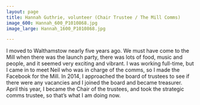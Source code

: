 ```yaml
---
layout: page
title: Hannah Guthrie, volunteer (Chair Trustee / The Mill Comms)
image_600: Hannah_600_P1010868.jpg
image_large: Hannah_1600_P1010868.jpg

---
```

I moved to Walthamstow nearly five years ago. We must have come to the Mill when there was the launch party, there was lots of food, music and people, and it seemed very exciting and vibrant. I was working full-time, but I came in to meet Neil who was in charge of the comms, so I made the Facebook for the Mill. In 2014, I approached the board of trustees to see if there were any vacancies and I joined the board and became treasurer. April this year, I became the Chair of the trustees, and took the strategic comms trustee, so that’s what I am doing now.
